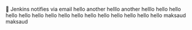 :taco:
Jenkins notifies via email
hello
another helllo
another helllo
hello
hello
hello
hello
hello
hello
hello
hello
hello
hello
hello
hello
hello
hello
maksaud
maksaud
